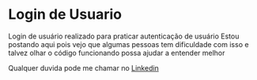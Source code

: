 # Login de Usuario

Login de usuário realizado para praticar autenticação de usuário
Estou postando aqui pois vejo que algumas pessoas tem dificuldade com isso e talvez olhar o código funcionando possa ajudar a entender melhor

Qualquer duvida pode me chamar no [Linkedin](https://www.linkedin.com/in/thiago-crespo-felippi/)
